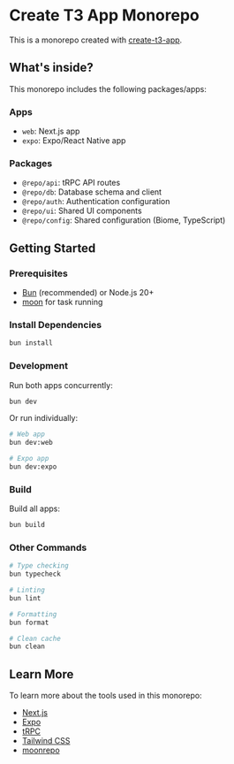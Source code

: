 # Create T3 App Monorepo

This is a monorepo created with [create-t3-app](https://create.t3.gg/).

## What's inside?

This monorepo includes the following packages/apps:

### Apps

- `web`: Next.js app
- `expo`: Expo/React Native app

### Packages

- `@repo/api`: tRPC API routes
- `@repo/db`: Database schema and client
- `@repo/auth`: Authentication configuration
- `@repo/ui`: Shared UI components
- `@repo/config`: Shared configuration (Biome, TypeScript)

## Getting Started

### Prerequisites

- [Bun](https://bun.sh/) (recommended) or Node.js 20+
- [moon](https://moonrepo.dev/) for task running

### Install Dependencies

```bash
bun install
```

### Development

Run both apps concurrently:

```bash
bun dev
```

Or run individually:

```bash
# Web app
bun dev:web

# Expo app
bun dev:expo
```

### Build

Build all apps:

```bash
bun build
```

### Other Commands

```bash
# Type checking
bun typecheck

# Linting
bun lint

# Formatting
bun format

# Clean cache
bun clean
```

## Learn More

To learn more about the tools used in this monorepo:

- [Next.js](https://nextjs.org)
- [Expo](https://expo.dev)
- [tRPC](https://trpc.io)
- [Tailwind CSS](https://tailwindcss.com)
- [moonrepo](https://moonrepo.dev)
